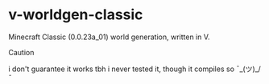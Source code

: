 # v-worldgen-classic
Minecraft Classic (0.0.23a_01) world generation, written in V.

> [!CAUTION]
> i don't guarantee it works tbh i never tested it, though it compiles so ¯\_(ツ)_/¯